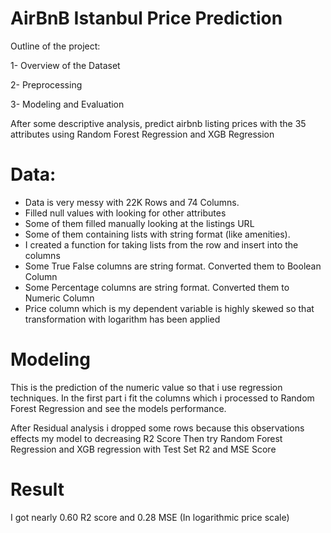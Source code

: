 # AirBnB Istanbul Price Prediction

Outline of the project:

1- Overview of the Dataset

2- Preprocessing

3- Modeling and Evaluation

After some descriptive analysis, predict airbnb listing prices with the 35 attributes using Random Forest Regression and XGB Regression

# Data:

- Data is very messy with 22K Rows and 74 Columns.
- Filled null values with looking for other attributes
- Some of them filled manually looking at the listings URL
- Some of them containing lists with string format (like amenities).
- I created a function for taking lists from the row and insert into the columns
- Some True False columns are string format. Converted them to Boolean Column
- Some Percentage columns are string format. Converted them to Numeric Column
- Price column which is my dependent variable is highly skewed so that transformation with logarithm has been applied


# Modeling

This is the prediction of the numeric value so that i use regression techniques. In the first part i fit the columns which i processed to Random Forest Regression and see the models performance. 

After Residual analysis i dropped some rows because this observations effects my model to decreasing R2 Score
Then try Random Forest Regression and XGB regression with Test Set R2 and MSE Score

# Result

I got nearly 0.60 R2 score and 0.28 MSE (In logarithmic price scale) 

